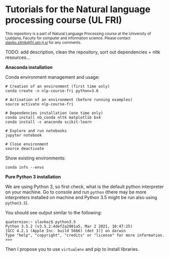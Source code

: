# Tutorials for the Natural language processing course (UL FRI)
<sup>This repository is a part of Natural Language Processing course at the University of Ljubljana, Faculty for computer and information science. Please contact [slavko.zitnik@fri.uni-lj.si](mailto:slavko.zitnik@fri.uni-lj.si) for any comments.</sub>

TODO: add description, clean the repository, sort out dependencies + nltk resources...

**Anaconda installation**

Conda environment management and usage:

```
# Creation of an environment (first time only)
conda create -n nlp-course-fri python=3.6

# Activation of an environment (before running examples)
source activate nlp-course-fri

# Dependencies installation (one time only)
conda install nb_conda nltk matplotlib bs4
conda install -c anaconda scikit-learn

# Explore and run notebooks
jupyter notebook 

# Close environment
source deactivate
```

Show existing environments:

```
conda info --envs
```

**Pure Python 3 installation**

We are using Python 3, so first check, what is the default python interpreter on your machine. Go to console and run `python` (there may be more interpreters installed on machine and Python 3.5 might be run also using `python3.5`).

You should see output similar to the following: 

```
quaternion:~ slavkoz$ python3.5
Python 3.5.2 (v3.5.2:4def2a2901a5, Mar 2 2021, 10:47:25)
[GCC 4.2.1 (Apple Inc. build 5666) (dot 3)] on darwin
Type "help", "copyright", "credits" or "license" for more information.
>>>
```

Then I propose you to use `virtualenv` and pip to install libraries.
